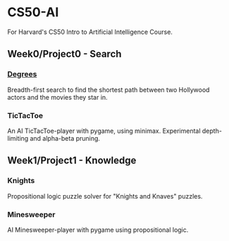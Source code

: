 # CS50-AI
For Harvard's CS50 Intro to Artificial Intelligence Course.

## Week0/Project0 - Search
### [Degrees](../Project0/degrees)
Breadth-first search to find the shortest path between two Hollywood actors and the movies they star in.
### TicTacToe
An AI TicTacToe-player with pygame, using minimax. Experimental depth-limiting and alpha-beta pruning.

## Week1/Project1 - Knowledge
### Knights
Propositional logic puzzle solver for "Knights and Knaves" puzzles.
### Minesweeper
AI Minesweeper-player with pygame using propositional logic.
